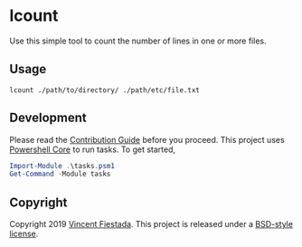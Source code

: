 # lcount

Use this simple tool to count the number of lines in one or more files.

## Usage

```
lcount ./path/to/directory/ ./path/etc/file.txt
```

## Development

Please read the [Contribution Guide](./CONTRIBUTING.md) before you proceed. This project uses [Powershell Core](https://microsoft.com/PowerShell) to run tasks. To get started,

```ps1
Import-Module .\tasks.psm1
Get-Command -Module tasks
```

## Copyright

Copyright 2019 [Vincent Fiestada](mailto:vincent@vincent.click). This project is released under a [BSD-style license](./LICENSE).
